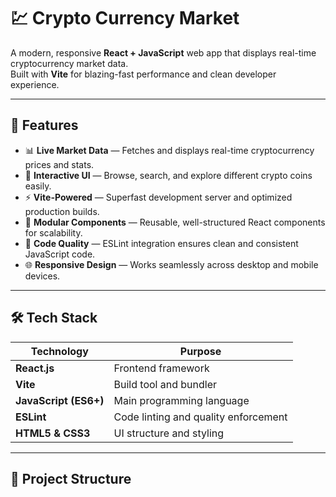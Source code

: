 # 💹 Crypto Currency Market

A modern, responsive **React + JavaScript** web app that displays real-time cryptocurrency market data.  
Built with **Vite** for blazing-fast performance and clean developer experience.

---

## 🚀 Features

- 📊 **Live Market Data** — Fetches and displays real-time cryptocurrency prices and stats.  
- 🧭 **Interactive UI** — Browse, search, and explore different crypto coins easily.  
- ⚡ **Vite-Powered** — Superfast development server and optimized production builds.  
- 🧱 **Modular Components** — Reusable, well-structured React components for scalability.  
- 🧹 **Code Quality** — ESLint integration ensures clean and consistent JavaScript code.  
- 🌐 **Responsive Design** — Works seamlessly across desktop and mobile devices.

---

## 🛠️ Tech Stack

| Technology | Purpose |
|-------------|----------|
| **React.js** | Frontend framework |
| **Vite** | Build tool and bundler |
| **JavaScript (ES6+)** | Main programming language |
| **ESLint** | Code linting and quality enforcement |
| **HTML5 & CSS3** | UI structure and styling |

---

## 📂 Project Structure

